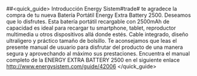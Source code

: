 ##<quick_guide> Introducción
Energy Sistem#trade# te agradece la compra de tu nueva Batería Portátil Energy Extra Battery 2500. Deseamos que lo disfrutes. Esta batería portátil recargable con 2500mAh de capacidad es ideal para recargar tu smartphone, tablet, reproductor multimedia u otros dispositivos allá donde estés. Cable integrado, diseño ultraligero y práctico tamaño de bolsillo. Te aconsejamos que leas el presente manual de usuario para disfrutar del producto de una manera segura y aprovechando al máximo sus prestaciones. Encuentra el manual completo de la ENERGY EXTRA BATTERY 2500 en el siguiente enlace http://www.energysistem.com/guide/42006
</quick_guide>
